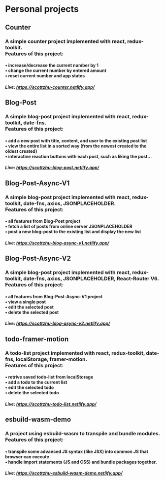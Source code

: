# Personal projects

## Counter

### A simple counter project implemented with react, redux-toolkit.<br />Features of this project:

#### • increase/decrease the current number by 1 <br />• change the current number by entered amount <br />• reset current number and app states

##### Live: https://scottzhu-counter.netlify.app/

## Blog-Post

### A simple blog-post project implemented with react, redux-toolkit, date-fns.<br />Features of this project:

#### • add a new post with title, content, and user to the existing post list <br />• view the entire list in a sorted way (from the newest created to the oldest created) <br />• interactive reaction buttons with each post, such as liking the post...

##### Live: https://scottzhu-blog-post.netlify.app/

## Blog-Post-Async-V1

### A simple blog-post project implemented with react, redux-toolkit, date-fns, axios, JSONPLACEHOLDER.<br />Features of this project:

#### • all features from Blog-Post project <br /> • fetch a list of posts from online server JSONPLACEHOLDER <br /> • post a new blog-post to the existing list and display the new list

##### Live: https://scottzhu-blog-async-v1.netlify.app/

## Blog-Post-Async-V2

### A simple blog-post project implemented with react, redux-toolkit, date-fns, axios, JSONPLACEHOLDER, React-Router V6.<br />Features of this project:

#### • all features from Blog-Post-Async-V1 project <br /> • view a single post <br /> • edit the selected post <br /> • delete the selected post

##### Live: https://scottzhu-blog-async-v2.netlify.app/

## todo-framer-motion

### A todo-list project implemented with react, redux-toolkit, date-fns, localStorage, framer-motion.<br />Features of this project:

#### • retrive saved todo-list from localStorage <br /> • add a todo to the current list <br /> • edit the selected todo <br /> • delete the selected todo

##### Live: https://scottzhu-todo-list.netlify.app/

## esbuild-wasm-demo

### A project using esbuild-wasm to transpile and bundle modules.<br />Features of this project:

#### • transpile some advanced JS syntax (like JSX) into common JS that browser can execute <br /> • handle import statements (JS and CSS) and bundle packages together.

##### Live: https://scottzhu-esbuild-wasm-demo.netlify.app/

